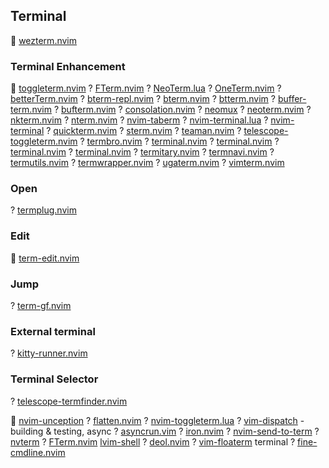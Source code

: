 ## Terminal
 [wezterm.nvim]()

### Terminal Enhancement

 [toggleterm.nvim](https://github.com/akinsho/toggleterm.nvim)
? [FTerm.nvim](https://github.com/numToStr/FTerm.nvim)
? [NeoTerm.lua](https://github.com/nyngwang/NeoTerm.lua)
? [OneTerm.nvim](https://github.com/LoricAndre/OneTerm.nvim)
? [betterTerm.nvim](https://github.com/CRAG666/betterTerm.nvim)
? [bterm-repl.nvim](https://github.com/lukoshkin/bterm-repl.nvim)
? [bterm.nvim](https://github.com/lukoshkin/bterm.nvim)
? [btterm.nvim](https://github.com/pvskp/btterm.nvim)
? [buffer-term.nvim](https://github.com/caenrique/buffer-term.nvim)
? [bufterm.nvim](https://github.com/boltlessengineer/bufterm.nvim)
? [consolation.nvim](https://github.com/pianocomposer321/consolation.nvim)
? [neomux](https://github.com/nikvdp/neomux)
? [neoterm.nvim](https://github.com/itmecho/neoterm.nvim)
? [nkterm.nvim](https://github.com/nickramsay19/nkterm.nvim)
? [nterm.nvim](https://github.com/jlesquembre/nterm.nvim)
? [nvim-taberm](https://github.com/fj0r/nvim-taberm)
? [nvim-terminal.lua](https://github.com/norcalli/nvim-terminal.lua)
? [nvim-terminal](https://github.com/s1n7ax/nvim-terminal)
? [quickterm.nvim](https://github.com/vzytoi/quickterm.nvim)
? [sterm.nvim](https://github.com/Hvassaa/sterm.nvim)
? [teaman.nvim](https://github.com/cheinigk/teaman.nvim)
? [telescope-toggleterm.nvim](https://github.com/ryanmsnyder/telescope-toggleterm.nvim)
? [termbro.nvim](https://github.com/CadeMichael/termbro.nvim)
? [terminal.nvim](https://github.com/AbaoFromCUG/terminal.nvim)
? [terminal.nvim](https://github.com/Kibadda/terminal.nvim)
? [terminal.nvim](https://github.com/niuiic/terminal.nvim)
? [terminal.nvim](https://github.com/rebelot/terminal.nvim)
? [termitary.nvim](https://github.com/nat-418/termitary.nvim)
? [termnavi.nvim](https://github.com/notomo/termnavi.nvim)
? [termutils.nvim](https://github.com/dk949/termutils.nvim)
? [termwrapper.nvim](https://github.com/oberblastmeister/termwrapper.nvim)
? [ugaterm.nvim](https://github.com/uga-rosa/ugaterm.nvim)
? [vimterm.nvim](https://github.com/VioletJewel/vimterm.nvim)
### Open
? [termplug.nvim](https://github.com/Ernest1338/termplug.nvim)
### Edit
 [term-edit.nvim](https://github.com/chomosuke/term-edit.nvim)
### Jump
? [term-gf.nvim](https://github.com/yutkat/term-gf.nvim)
### External terminal
? [kitty-runner.nvim](https://github.com/jghauser/kitty-runner.nvim)
### Terminal Selector
? [telescope-termfinder.nvim](https://github.com/tknightz/telescope-termfinder.nvim)

 [nvim-unception](https://github.com/samjwill/nvim-unception)
? [flatten.nvim](https://github.com/willothy/flatten.nvim)
? [nvim-toggleterm.lua](https://github.com/akinsho/nvim-toggleterm.lua)
? [vim-dispatch](https://github.com/tpope/vim-dispatch) - building & testing, async
? [asyncrun.vim](https://github.com/skywind3000/asyncrun.vim)
? [iron.nvim](https://github.com/Vigemus/iron.nvim)
? [nvim-send-to-term](https://github.com/mtikekar/nvim-send-to-term)
? [nvterm](https://github.com/NvChad/nvterm)
? [FTerm.nvim](https://github.com/numtostr/FTerm.nvim)
   [lvim-shell](https://github.com/lvim-tech/lvim-shell)
? [deol.nvim](https://github.com/Shougo/deol.nvim)
? [vim-floaterm](https://github.com/voldikss/vim-floaterm) terminal
? [fine-cmdline.nvim](https://github.com/VonHeikemen/fine-cmdline.nvim)

